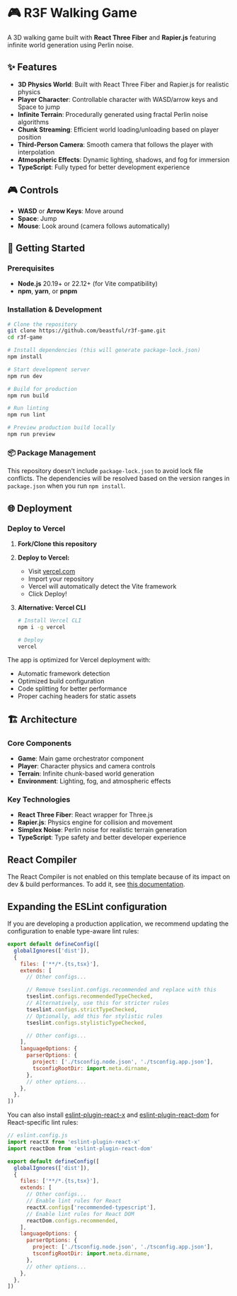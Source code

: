 # 🎮 R3F Walking Game

A 3D walking game built with **React Three Fiber** and **Rapier.js** featuring infinite world generation using Perlin noise.

## ✨ Features

- **3D Physics World**: Built with React Three Fiber and Rapier.js for realistic physics
- **Player Character**: Controllable character with WASD/arrow keys and Space to jump  
- **Infinite Terrain**: Procedurally generated using fractal Perlin noise algorithms
- **Chunk Streaming**: Efficient world loading/unloading based on player position
- **Third-Person Camera**: Smooth camera that follows the player with interpolation
- **Atmospheric Effects**: Dynamic lighting, shadows, and fog for immersion
- **TypeScript**: Fully typed for better development experience

## 🎮 Controls

- **WASD** or **Arrow Keys**: Move around
- **Space**: Jump
- **Mouse**: Look around (camera follows automatically)

## 🚀 Getting Started

### Prerequisites
- **Node.js** 20.19+ or 22.12+ (for Vite compatibility)
- **npm**, **yarn**, or **pnpm**

### Installation & Development

```bash
# Clone the repository
git clone https://github.com/beastful/r3f-game.git
cd r3f-game

# Install dependencies (this will generate package-lock.json)
npm install

# Start development server
npm run dev

# Build for production  
npm run build

# Run linting
npm run lint

# Preview production build locally
npm run preview
```

### 📦 Package Management
This repository doesn't include `package-lock.json` to avoid lock file conflicts. The dependencies will be resolved based on the version ranges in `package.json` when you run `npm install`.

## 🌐 Deployment

### Deploy to Vercel

1. **Fork/Clone this repository**

2. **Deploy to Vercel:**
   - Visit [vercel.com](https://vercel.com)
   - Import your repository
   - Vercel will automatically detect the Vite framework
   - Click Deploy!

3. **Alternative: Vercel CLI**
   ```bash
   # Install Vercel CLI
   npm i -g vercel
   
   # Deploy
   vercel
   ```

The app is optimized for Vercel deployment with:
- Automatic framework detection
- Optimized build configuration
- Code splitting for better performance
- Proper caching headers for static assets

## 🏗️ Architecture

### Core Components
- **Game**: Main game orchestrator component
- **Player**: Character physics and camera controls  
- **Terrain**: Infinite chunk-based world generation
- **Environment**: Lighting, fog, and atmospheric effects

### Key Technologies
- **React Three Fiber**: React wrapper for Three.js
- **Rapier.js**: Physics engine for collision and movement
- **Simplex Noise**: Perlin noise for realistic terrain generation
- **TypeScript**: Type safety and better developer experience

## React Compiler

The React Compiler is not enabled on this template because of its impact on dev & build performances. To add it, see [this documentation](https://react.dev/learn/react-compiler/installation).

## Expanding the ESLint configuration

If you are developing a production application, we recommend updating the configuration to enable type-aware lint rules:

```js
export default defineConfig([
  globalIgnores(['dist']),
  {
    files: ['**/*.{ts,tsx}'],
    extends: [
      // Other configs...

      // Remove tseslint.configs.recommended and replace with this
      tseslint.configs.recommendedTypeChecked,
      // Alternatively, use this for stricter rules
      tseslint.configs.strictTypeChecked,
      // Optionally, add this for stylistic rules
      tseslint.configs.stylisticTypeChecked,

      // Other configs...
    ],
    languageOptions: {
      parserOptions: {
        project: ['./tsconfig.node.json', './tsconfig.app.json'],
        tsconfigRootDir: import.meta.dirname,
      },
      // other options...
    },
  },
])
```

You can also install [eslint-plugin-react-x](https://github.com/Rel1cx/eslint-react/tree/main/packages/plugins/eslint-plugin-react-x) and [eslint-plugin-react-dom](https://github.com/Rel1cx/eslint-react/tree/main/packages/plugins/eslint-plugin-react-dom) for React-specific lint rules:

```js
// eslint.config.js
import reactX from 'eslint-plugin-react-x'
import reactDom from 'eslint-plugin-react-dom'

export default defineConfig([
  globalIgnores(['dist']),
  {
    files: ['**/*.{ts,tsx}'],
    extends: [
      // Other configs...
      // Enable lint rules for React
      reactX.configs['recommended-typescript'],
      // Enable lint rules for React DOM
      reactDom.configs.recommended,
    ],
    languageOptions: {
      parserOptions: {
        project: ['./tsconfig.node.json', './tsconfig.app.json'],
        tsconfigRootDir: import.meta.dirname,
      },
      // other options...
    },
  },
])
```
